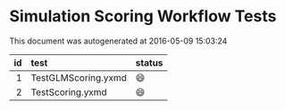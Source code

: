 # Simulation Scoring Workflow Tests

This document was autogenerated at 2016-05-09 15:03:24






| id|test                |status  |
|--:|:-------------------|:-------|
|  1|TestGLMScoring.yxmd |:smile: |
|  2|TestScoring.yxmd    |:smile: |
